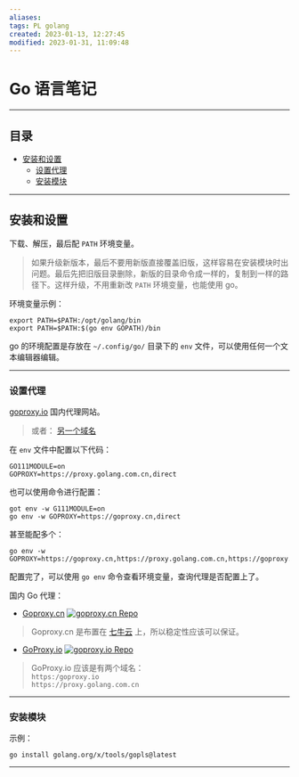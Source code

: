 ```yaml
---
aliases: 
tags: PL golang
created: 2023-01-13, 12:27:45
modified: 2023-01-31, 11:09:48
---
```

# Go 语言笔记

---
## 目录

* [安装和设置](#golang_setup)
	* [设置代理](#golang_setup_proxy)
	* [安装模块](#golang_setup_modules)

---

## <span id="golang_setup">安装和设置</span>

下载、解压，最后配 `PATH` 环境变量。
> 如果升级新版本，最后不要用新版直接覆盖旧版，这样容易在安装模块时出问题。最后先把旧版目录删除，新版的目录命令成一样的，复制到一样的路径下。这样升级，不用重新改 `PATH` 环境变量，也能使用 go。

环境变量示例：
```shell
export PATH=$PATH:/opt/golang/bin
export PATH=$PATH:$(go env GOPATH)/bin
```


go 的环境配置是存放在 `~/.config/go/` 目录下的 `env` 文件，可以使用任何一个文本编辑器编辑。

---

### <span id="golang_setup_proxy">设置代理</span>

[goproxy.io](https://goproxy.io) 国内代理网站。
> 或者： [另一个域名](https://proxy.golang.com.cn)

在 `env` 文件中配置以下代码：
```
GO111MODULE=on
GOPROXY=https://proxy.golang.com.cn,direct
```

也可以使用命令进行配置：
```shell
got env -w G111MODULE=on
go env -w GOPROXY=https://goproxy.cn,direct
```

甚至能配多个：
```shell
go env -w GOPROXY=https://goproxy.cn,https://proxy.golang.com.cn,https://goproxy.io,direct
```

配置完了，可以使用 `go env` 命令查看环境变量，查询代理是否配置上了。

国内 Go 代理：
* [Goproxy.cn](https://goproxy.cn/) [![goproxy.cn Repo](https://img.shields.io/github/stars/goproxy/goproxy.cn?style=social)](https://github.com/goproxy/goproxy.cn)
> Goproxy.cn 是布置在 [七牛云](https://www.qiniu.com/) 上，所以稳定性应该可以保证。
* [GoProxy.io](https://goproxy.io/) [![goproxy.io Repo](https://img.shields.io/github/stars/goproxyio/goproxy?style=social)](https://github.com/goproxyio/goproxy)
> GoProxy.io 应该是有两个域名：  
> `https:/goproxy.io`  
> `https://proxy.golang.com.cn`

---

### <span id="golang_setup_modules">安装模块</span>

示例：
```shell
go install golang.org/x/tools/gopls@latest
```

---

